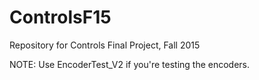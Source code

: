 # ControlsF15
Repository for Controls Final Project, Fall 2015

NOTE: Use EncoderTest_V2 if you're testing the encoders. 
